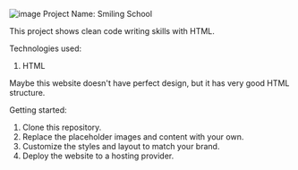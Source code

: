 ![image](https://github.com/urfan03/holbertonschool-web-development/assets/83137111/c1dc5396-b929-4dff-9504-a14f5d064517)
Project Name: Smiling School

This project shows clean code writing skills with HTML.

Technologies used:

1. HTML

Maybe this website doesn't have perfect design, but it has very good HTML structure.

Getting started:

1. Clone this repository.
2. Replace the placeholder images and content with your own.
3. Customize the styles and layout to match your brand.
4. Deploy the website to a hosting provider.
